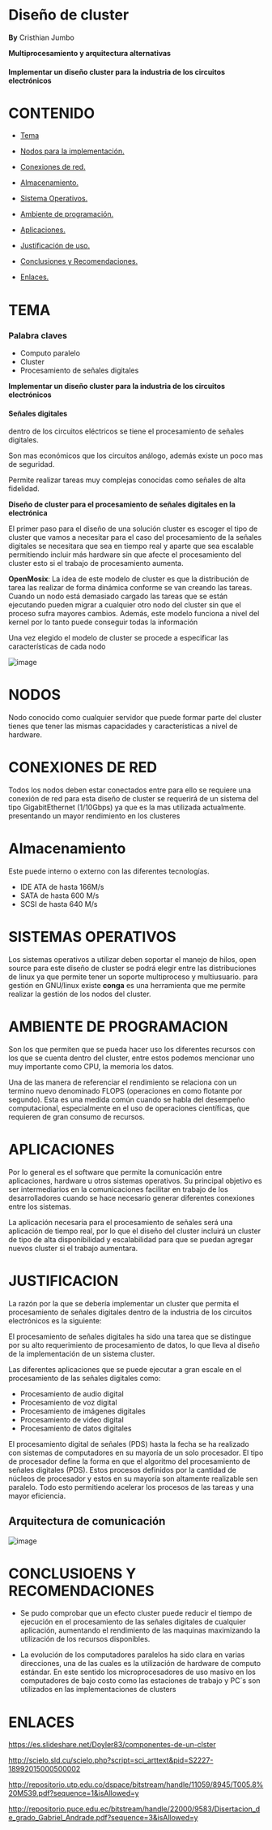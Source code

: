 # Diseño de cluster

**By** Cristhian Jumbo

**Multiprocesamiento y arquitectura alternativas**

#### Implementar un diseño cluster para la industria de los circuitos electrónicos

# CONTENIDO

* [Tema](#id1)

* [Nodos para la implementación.](#id2)

* [Conexiones de red.](#id3)

* [Almacenamiento.](#id4)

* [Sistema Operativos.](#id5)

* [Ambiente de programación.](#id6)

* [Aplicaciones.](#id7)

* [Justificación de uso.](#id8)
  
* [Conclusiones y Recomendaciones.](#id9)

* [Enlaces.](#id10)

<a name="id1"></a>

# TEMA 

### Palabra claves 
* Computo paralelo
* Cluster
* Procesamiento de señales digitales


**Implementar un diseño cluster para la industria de los circuitos electrónicos**

#### Señales digitales
dentro de los circuitos eléctricos se tiene el procesamiento de señales digitales.

Son mas económicos que los circuitos análogo, además existe un poco mas de seguridad.

Permite realizar tareas muy complejas conocidas como señales de alta fidelidad.

**Diseño de cluster para el procesamiento de señales digitales en la electrónica**

El primer paso para el diseño de una solución cluster es escoger el tipo de cluster que vamos a necesitar para el caso del procesamiento de la señales digitales se necesitara que sea en tiempo real y aparte que sea escalable permitiendo incluir más hardware sin que afecte el procesamiento del cluster esto si el trabajo de procesamiento aumenta. 

**OpenMosix**: La idea de este modelo de cluster es que la distribución de tarea las realizar de forma dinámica conforme se van creando las tareas. Cuando un nodo está demasiado cargado las tareas que se están ejecutando pueden migrar a cualquier otro nodo del cluster sin que el proceso sufra mayores cambios. Además, este modelo funciona a nivel del kernel por lo tanto puede conseguir todas la información 

Una vez elegido el modelo de cluster se procede a especificar las características de cada nodo 

![image](https://user-images.githubusercontent.com/50051312/59373982-6a10f480-8d10-11e9-9f01-9f079d12646a.png)




<a name="id2"></a>
# NODOS

Nodo conocido como cualquier servidor que puede formar parte del cluster tienes que tener las mismas capacidades y características a nivel de hardware.

<a name="id3"></a>
# CONEXIONES DE RED
Todos los nodos deben estar conectados entre para ello se requiere una conexión de red para esta diseño de cluster se requerirá de un sistema del tipo  GigabitEthernet (1/10Gbps)  ya que es la mas utilizada actualmente. presentando un mayor rendimiento en los clusteres 

<a name="id4"></a>
# Almacenamiento 

Este puede interno o externo con las diferentes tecnologías.

* IDE ATA de hasta 166M/s
* SATA de hasta 600 M/s
* SCSI de hasta 640 M/s

<a name="id5"></a>
# SISTEMAS OPERATIVOS

Los sistemas operativos a utilizar deben soportar el manejo de hilos, open source para este diseño de cluster se podrá elegir entre las distribuciones de linux ya que permite tener un soporte multiproceso y multiusuario. para gestión en GNU/linux existe **conga** es una herramienta que me permite realizar la gestión de los nodos del cluster.


<a name="id6"></a>
# AMBIENTE DE PROGRAMACION

Son los que permiten que se pueda hacer uso los diferentes recursos con los que se cuenta dentro del cluster, entre estos podemos mencionar uno muy importante como CPU, la memoria los datos.

Una de las manera de referenciar el rendimiento se relaciona con un termino nuevo denominado FLOPS (operaciones en como flotante por segundo). Esta es una medida común cuando se habla del desempeño computacional, especialmente en el uso de operaciones científicas, que requieren de gran consumo de recursos.

<a name="id7"></a>
# APLICACIONES 
Por lo general es el software que permite la comunicación entre aplicaciones, hardware u otros sistemas operativos.
Su principal objetivo es ser intermediarios en la comunicaciones facilitar en trabajo de los desarrolladores cuando se hace necesario generar   diferentes conexiones entre los sistemas.

La aplicación necesaria para el procesamiento de señales será una aplicación de tiempo real, por lo que el diseño del cluster incluirá un cluster de tipo de alta disponibilidad y escalabilidad para que se puedan agregar nuevos cluster si el trabajo aumentara.




<a name="id8"></a>
# JUSTIFICACION

La razón por la que se debería implementar un cluster que permita el procesamiento de señales digitales dentro de la industria de los circuitos electrónicos es la siguiente:

El procesamiento de señales digitales ha sido una tarea que se distingue por su alto requerimiento de procesamiento de datos, lo que lleva al diseño de la implementación de un sistema cluster.

Las diferentes aplicaciones que se puede ejecutar a gran escale en el procesamiento de las señales digitales como:

* Procesamiento de audio digital
* Procesamiento de voz digital
* Procesamiento de imágenes digitales 
* Procesamiento de video digital
* Procesamiento de datos digitales


El procesamiento digital de señales (PDS) hasta la fecha se ha realizado con sistemas de computadores en su mayoría de un solo procesador. El tipo de procesador define la forma en que el algoritmo del procesamiento de señales digitales (PDS). Estos procesos definidos por la cantidad de núcleos de procesador y estos en su mayoría son altamente realizable sen paralelo. Todo esto permitiendo acelerar los procesos de las tareas y una mayor eficiencia.



## Arquitectura de comunicación

![image](https://user-images.githubusercontent.com/50051312/59375910-bcecab00-8d14-11e9-82b9-93fda8cb36b8.png)

<a name="id9"></a>
# CONCLUSIOENS Y RECOMENDACIONES

*  Se pudo comprobar que un efecto cluster puede reducir el tiempo de ejecución en el procesamiento de las señales digitales de cualquier aplicación, aumentando el rendimiento de las maquinas maximizando la utilización de los recursos disponibles.

* La evolución de los computadores paralelos ha sido clara en varias direcciones, una de las cuales es la utilización de hardware de computo estándar. En este sentido los microprocesadores de uso masivo en los computadores de bajo costo como las estaciones de trabajo y PC´s son utilizados en las implementaciones de clusters 

<a name="id10"></a>
# ENLACES


https://es.slideshare.net/Doyler83/componentes-de-un-clster

http://scielo.sld.cu/scielo.php?script=sci_arttext&pid=S2227-18992015000500002

http://repositorio.utp.edu.co/dspace/bitstream/handle/11059/8945/T005.8%20M539.pdf?sequence=1&isAllowed=y

http://repositorio.puce.edu.ec/bitstream/handle/22000/9583/Disertacion_de_grado_Gabriel_Andrade.pdf?sequence=3&isAllowed=y
